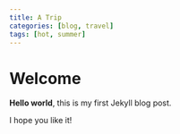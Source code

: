 ```yaml
---
title: A Trip
categories: [blog, travel]
tags: [hot, summer]
---
```


# Welcome

**Hello world**, this is my first Jekyll blog post.

I hope you like it!